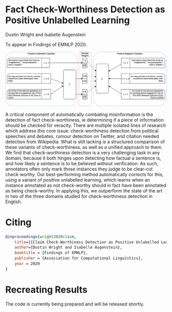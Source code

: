 # Fact Check-Worthiness Detection as Positive Unlabelled Learning
Dustin Wright and Isabelle Augenstein

To appear in Findings of EMNLP 2020.

<p align="center">
  <img src="pu_learning_puc.png" alt="PUC">
</p>

A critical component of automatically combating misinformation is the detection of fact check-worthiness, ie determining if a piece of information should be checked for veracity. There are multiple isolated lines of research which address this core issue: check-worthiness detection from political speeches and debates, rumour detection on Twitter, and citation needed detection from Wikipedia. What is still lacking is a structured comparison of these variants of check-worthiness, as well as a unified approach to them. We find that check-worthiness detection is a very challenging task in any domain, because it both hinges upon detecting how factual a sentence is, and how likely a sentence is to be believed without verification. As such, annotators often only mark those instances they judge to be clear-cut check-worthy. Our best-performing method automatically corrects for this, using a variant of positive unlabelled learning, which learns when an instance annotated as not check-worthy should in fact have been annotated as being check-worthy. In applying this, we outperform the state of the art in two of the three domains studied for check-worthiness detection in English.

# Citing

```bib
@inproceedings{wright2020claim,
    title={{Claim Check-Worthiness Detection as Positive Unlabelled Learning}},
    author={Dustin Wright and Isabelle Augenstein},
    booktitle = {Findings of EMNLP},
    publisher = {Association for Computational Linguistics},
    year = 2020
}
```

# Recreating Results

The code is currently being prepared and will be released shortly.
